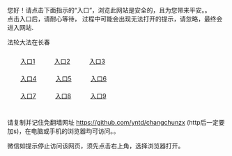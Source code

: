 您好！请点击下面指示的“入口”，浏览此网站是安全的，且为您带来平安。。 <br/>
点击入口后，请耐心等待， 过程中可能会出现无法打开的提示，请忽略，最终会进入网站. </br>

法轮大法在长春<br/>
<div style="padding:10px"><a style="margin:20px" target="_blank" href="https://d153th2qywp0rj.cloudfront.net/2Qpsp?vuoqxat" id="ccLink1" rel="nofollow">入口1</a> <a target="_blank" style="margin:20px" href="https://d1yacke7vhew3v.cloudfront.net/2Qpsp?pmftsdd" id="ccLink2" rel="nofollow">入口2</a> <a style="margin:20px" target="_blank" href="https://d3tbypxqtx30bb.cloudfront.net/2Qpsp?trnmhyx" id="ccLink3" rel="nofollow">入口3</a></div>

<div style="padding:10px" ><a style="margin:20px" target="_blank" href="https://d153th2qywp0rj.cloudfront.net/2Qpsp?vuoqxat" id="ccLink4" rel="nofollow">入口4</a> <a style="margin:20px" href="https://d1yacke7vhew3v.cloudfront.net/2Qpsp?pmftsdd" target="_blank" id="ccLink5" rel="nofollow">入口5</a> <a style="margin:20px" href="https://d3tbypxqtx30bb.cloudfront.net/2Qpsp?trnmhyx" target="_blank" id="ccLink6" rel="nofollow">入口6</a></div>

<div style="padding:10px"><a style="margin:20px" target="_blank" href="https://d153th2qywp0rj.cloudfront.net/2Qpsp?vuoqxat" id="ccLink7" rel="nofollow">入口7</a> <a style="margin:20px" href="https://d1yacke7vhew3v.cloudfront.net/2Qpsp?pmftsdd" target="_blank" id="ccLink8" rel="nofollow">入口8</a> <a style="margin:20px" target="_blank" href="https://d3tbypxqtx30bb.cloudfront.net/2Qpsp?trnmhyx" id="ccLink9" rel="nofollow">入口9</a></div>

<br/>



请复制并记住免翻墙网址 https://github.com/yntd/changchunzx (http后一定要加s)，在电脑或手机的浏览器均可访问。。<br/>

微信如提示停止访问该网页，须先点击右上角，选择浏览器打开。
